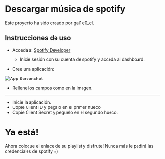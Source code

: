 
# Descargar música de spotify

Este proyecto ha sido creado por gal1le0_cl.


## Instrucciones de uso

- Acceda a: [Spotify Developer](https://developer.spotify.com)
    - Inicie sesión con su cuenta de spotify y acceda al dashboard.

- Cree una aplicación:


![App Screenshot](https://i.ibb.co/8Rqm6Kf/image.png)


- Rellene los campos como en la imagen.
_____________
- Inicie la aplicación.
- Copie Client ID y pegalo en el primer hueco
- Copie Client Secret y peguelo en el segundo hueco.

# Ya está!

Ahora coloque el enlace de su playlist y disfrute! Nunca más le pedirá las credenciales de spotify =)
